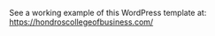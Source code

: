 See a working example of this WordPress template at: <a href="https://hondroscollegeofbusiness.com/">https://hondroscollegeofbusiness.com/</a>
